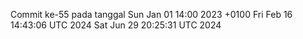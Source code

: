 Commit ke-55 pada tanggal Sun Jan 01 14:00 2023 +0100
Fri Feb 16 14:43:06 UTC 2024
Sat Jun 29 20:25:31 UTC 2024
